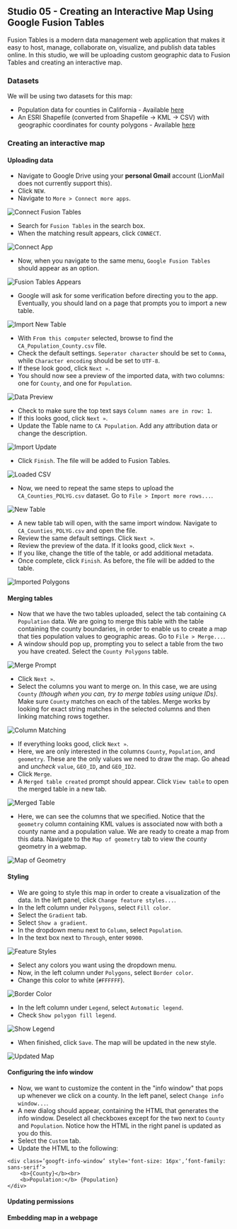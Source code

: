## Studio 05 - Creating an Interactive Map Using Google Fusion Tables 

Fusion Tables is a modern data management web application that makes it easy to host, manage, collaborate on, visualize, and publish data tables online. In this studio, we will be uploading custom geographic data to Fusion Tables and creating an interactive map. 

### Datasets

We will be using two datasets for this map:

* Population data for counties in California - Available [here](https://github.com/emilyfuhrman/datavis_design/blob/master/2017_Summer/Data/05/CA_Population_County.csv)
* An ESRI Shapefile (converted from Shapefile -> KML -> CSV) with geographic coordinates for county polygons - Available [here](https://github.com/emilyfuhrman/datavis_design/blob/master/2017_Summer/Data/04/CA_Counties_POLYG.csv)

### Creating an interactive map
#### Uploading data

* Navigate to Google Drive using your **personal Gmail** account (LionMail does not currently support this).
* Click `NEW`.
* Navigate to `More > Connect more apps`.

![Connect Fusion Tables](https://github.com/emilyfuhrman/datavis_design/blob/master/2017_Summer/Studios/Images/05/01_Connect_Fusion_Tables.png)

* Search for `Fusion Tables` in the search box.
* When the matching result appears, click `CONNECT`. 

![Connect App](https://github.com/emilyfuhrman/datavis_design/blob/master/2017_Summer/Studios/Images/05/02_Connect_App.png)

* Now, when you navigate to the same menu, `Google Fusion Tables` should appear as an option. 

![Fusion Tables Appears](https://github.com/emilyfuhrman/datavis_design/blob/master/2017_Summer/Studios/Images/05/03_Fusion_Tables_Appears.png)

* Google will ask for some verification before directing you to the app. Eventually, you should land on a page that prompts you to import a new table.

![Import New Table](https://github.com/emilyfuhrman/datavis_design/blob/master/2017_Summer/Studios/Images/05/04_Import_New_Table.png)

* With `From this computer` selected, browse to find the `CA_Population_County.csv` file. 
* Check the default settings. `Seperator character` should be set to `Comma`, while `Character encoding` should be set to `UTF-8`.
* If these look good, click `Next »`.
* You should now see a preview of the imported data, with two columns: one for `County`, and one for `Population`. 

![Data Preview](https://github.com/emilyfuhrman/datavis_design/blob/master/2017_Summer/Studios/Images/05/05_Data_Preview.png)

* Check to make sure the top text says `Column names are in row: 1`. 
* If this looks good, click `Next »`.
* Update the Table name to `CA Population`. Add any attribution data or change the description.

![Import Update](https://github.com/emilyfuhrman/datavis_design/blob/master/2017_Summer/Studios/Images/05/06_Import_Update.png)

* Click `Finish`. The file will be added to Fusion Tables.

![Loaded CSV](https://github.com/emilyfuhrman/datavis_design/blob/master/2017_Summer/Studios/Images/05/07_Loaded_CSV.png)

* Now, we need to repeat the same steps to upload the `CA_Counties_POLYG.csv` dataset. Go to `File > Import more rows...`. 

![New Table](https://github.com/emilyfuhrman/datavis_design/blob/master/2017_Summer/Studios/Images/05/08_New_Table.png)

* A new table tab will open, with the same import window. Navigate to `CA_Counties_POLYG.csv` and open the file. 
* Review the same default settings. Click `Next »`.
* Review the preview of the data. If it looks good, click `Next »`.
* If you like, change the title of the table, or add additional metadata. 
* Once complete, click `Finish`. As before, the file will be added to the table. 

![Imported Polygons](https://github.com/emilyfuhrman/datavis_design/blob/master/2017_Summer/Studios/Images/05/09_Imported_Polygons.png)

#### Merging tables

* Now that we have the two tables uploaded, select the tab containing `CA Population` data. We are going to merge this table with the table containing the county boundaries, in order to enable us to create a map that ties population values to geographic areas. Go to `File > Merge...`.
* A window should pop up, prompting you to select a table from the two you have created. Select the `County Polygons` table.

![Merge Prompt](https://github.com/emilyfuhrman/datavis_design/blob/master/2017_Summer/Studios/Images/05/10_Merge_Prompt.png)

* Click `Next »`.
* Select the columns you want to merge on. In this case, we are using `County` _(though when you can, try to merge tables using unique IDs)_. Make sure `County` matches on each of the tables. Merge works by looking for exact string matches in the selected columns and then linking matching rows together.

![Column Matching](https://github.com/emilyfuhrman/datavis_design/blob/master/2017_Summer/Studios/Images/05/11_Column_Matching.png)

* If everything looks good, click `Next »`.
* Here, we are only interested in the columns `County`, `Population`, and `geometry`. These are the only values we need to draw the map. Go ahead and _uncheck_ `value`, `GEO_ID`, and `GEO_ID2`. 
* Click `Merge`.
* A `Merged table created` prompt should appear. Click `View table` to open the merged table in a new tab.

![Merged Table](https://github.com/emilyfuhrman/datavis_design/blob/master/2017_Summer/Studios/Images/05/12_Merged_Table.png)

* Here, we can see the columns that we specified. Notice that the `geometry` column containing KML values is associated now with both a county name and a population value. We are ready to create a map from this data. Navigate to the `Map of geometry` tab to view the county geometry in a webmap.

![Map of Geometry](https://github.com/emilyfuhrman/datavis_design/blob/master/2017_Summer/Studios/Images/05/13_Map_of_Geometry.png)

#### Styling

* We are going to style this map in order to create a visualization of the data. In the left panel, click `Change feature styles...`.
* In the left column under `Polygons`, select `Fill color`.
* Select the `Gradient` tab.
* Select `Show a gradient`. 
* In the dropdown menu next to `Column`, select `Population`.
* In the text box next to `Through`, enter `90900`.

![Feature Styles](https://github.com/emilyfuhrman/datavis_design/blob/master/2017_Summer/Studios/Images/05/14_Feature_Styles.png)

* Select any colors you want using the dropdown menu.
* Now, in the left column under `Polygons`, select `Border color`.
* Change this color to white (`#FFFFFF`).

![Border Color](https://github.com/emilyfuhrman/datavis_design/blob/master/2017_Summer/Studios/Images/05/15_Border_Color.png)

* In the left column under `Legend`, select `Automatic legend`.
* Check `Show polygon fill legend`.

![Show Legend](https://github.com/emilyfuhrman/datavis_design/blob/master/2017_Summer/Studios/Images/05/16_Show_Legend.png)

* When finished, click `Save`. The map will be updated in the new style.

![Updated Map](https://github.com/emilyfuhrman/datavis_design/blob/master/2017_Summer/Studios/Images/05/17_Updated_Map.png)

#### Configuring the info window

* Now, we want to customize the content in the "info window" that pops up whenever we click on a county. In the left panel, select `Change info window...`.
* A new dialog should appear, containing the HTML that generates the info window. Deselect all checkboxes except for the two next to `County` and `Population`. Notice how the HTML in the right panel is updated as you do this.
* Select the `Custom` tab.
* Update the HTML to the following:

```
<div class=’googft-info-window’ style='font-size: 16px',’font-family: sans-serif’>
	<b>{County}</b><br>
	<b>Population:</b> {Population}
</div>
```

#### Updating permissions
#### Embedding map in a webpage













